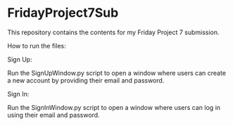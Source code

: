 # FridayProject7Sub
This repository contains the contents for my Friday Project 7 submission.

How to run the files:

Sign Up:

Run the SignUpWindow.py script to open a window where users can create a new account by providing their email and password.

Sign In:

Run the SignInWindow.py script to open a window where users can log in using their email and password.
